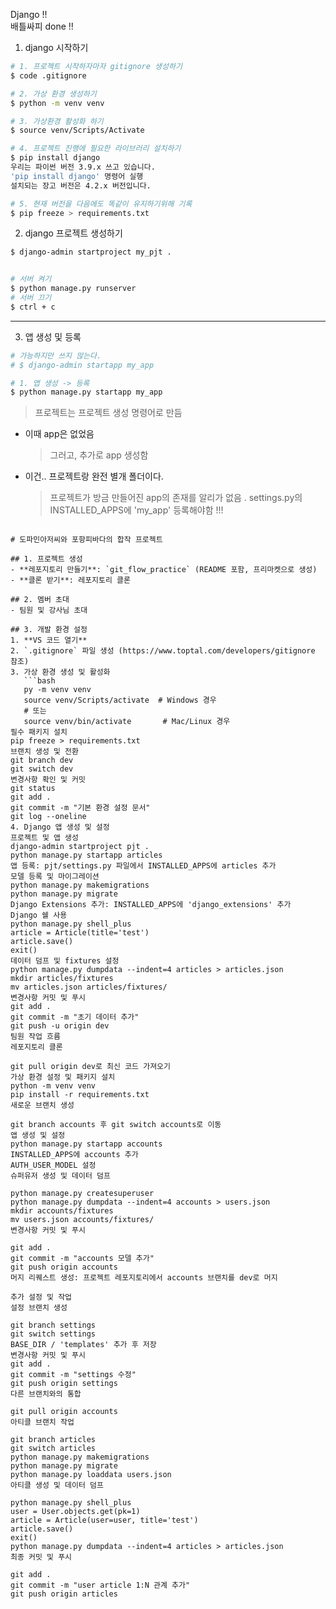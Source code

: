 Django !!  
배틀싸피 done  !!

1. django 시작하기

```bash
# 1. 프로젝트 시작하자마자 gitignore 생성하기
$ code .gitignore

# 2. 가상 환경 생성하기
$ python -m venv venv

# 3. 가상환경 활성화 하기
$ source venv/Scripts/Activate

# 4. 프로젝트 진행에 필요한 라이브러리 설치하기
$ pip install django
우리는 파이썬 버전 3.9.x 쓰고 있습니다.
'pip install django' 명령어 실행
설치되는 장고 버전은 4.2.x 버전입니다.

# 5. 현재 버전을 다음에도 똑같이 유지하기위해 기록
$ pip freeze > requirements.txt

```

2. django 프로젝트 생성하기

```bash
$ django-admin startproject my_pjt .


# 서버 켜기
$ python manage.py runserver
# 서버 끄기
$ ctrl + c
```

---

3. 앱 생성 및 등록

```bash
# 가능하지만 쓰지 않는다.
# $ django-admin startapp my_app

# 1. 앱 생성 -> 등록
$ python manage.py startapp my_app


```



> 프로젝트는 프로젝트 생성 명령어로 만듬

- 이때 app은 없었음
  > 그러고, 추가로 app 생성함
- 이건.. 프로젝트랑 완전 별개 폴더이다.
  > 프로젝트가 방금 만들어진 app의 존재를 알리가 없음 .
  > settings.py의 INSTALLED_APPS에 'my_app' 등록해야함 !!!
  >
  > 
```

# 도파민아저씨와 포항피바다의 합작 프로젝트

## 1. 프로젝트 생성
- **레포지토리 만들기**: `git_flow_practice` (README 포함, 프리마켓으로 생성)
- **클론 받기**: 레포지토리 클론

## 2. 멤버 초대
- 팀원 및 강사님 초대

## 3. 개발 환경 설정
1. **VS 코드 열기**
2. `.gitignore` 파일 생성 (https://www.toptal.com/developers/gitignore 참조)
3. 가상 환경 생성 및 활성화
   ```bash
   py -m venv venv
   source venv/Scripts/activate  # Windows 경우
   # 또는
   source venv/bin/activate       # Mac/Linux 경우
필수 패키지 설치
pip freeze > requirements.txt
브랜치 생성 및 전환
git branch dev
git switch dev
변경사항 확인 및 커밋
git status
git add .
git commit -m "기본 환경 설정 문서"
git log --oneline
4. Django 앱 생성 및 설정
프로젝트 및 앱 생성
django-admin startproject pjt .
python manage.py startapp articles
앱 등록: pjt/settings.py 파일에서 INSTALLED_APPS에 articles 추가
모델 등록 및 마이그레이션
python manage.py makemigrations
python manage.py migrate
Django Extensions 추가: INSTALLED_APPS에 'django_extensions' 추가
Django 쉘 사용
python manage.py shell_plus
article = Article(title='test')
article.save()
exit()
데이터 덤프 및 fixtures 설정
python manage.py dumpdata --indent=4 articles > articles.json
mkdir articles/fixtures
mv articles.json articles/fixtures/
변경사항 커밋 및 푸시
git add .
git commit -m "초기 데이터 추가"
git push -u origin dev
팀원 작업 흐름
레포지토리 클론

git pull origin dev로 최신 코드 가져오기
가상 환경 설정 및 패키지 설치
python -m venv venv
pip install -r requirements.txt
새로운 브랜치 생성

git branch accounts 후 git switch accounts로 이동
앱 생성 및 설정
python manage.py startapp accounts
INSTALLED_APPS에 accounts 추가
AUTH_USER_MODEL 설정
슈퍼유저 생성 및 데이터 덤프

python manage.py createsuperuser
python manage.py dumpdata --indent=4 accounts > users.json
mkdir accounts/fixtures
mv users.json accounts/fixtures/
변경사항 커밋 및 푸시

git add .
git commit -m "accounts 모델 추가"
git push origin accounts
머지 리퀘스트 생성: 프로젝트 레포지토리에서 accounts 브랜치를 dev로 머지

추가 설정 및 작업
설정 브랜치 생성

git branch settings
git switch settings
BASE_DIR / 'templates' 추가 후 저장
변경사항 커밋 및 푸시
git add .
git commit -m "settings 수정"
git push origin settings
다른 브랜치와의 통합

git pull origin accounts
아티클 브랜치 작업

git branch articles
git switch articles
python manage.py makemigrations
python manage.py migrate
python manage.py loaddata users.json
아티클 생성 및 데이터 덤프

python manage.py shell_plus
user = User.objects.get(pk=1)
article = Article(user=user, title='test')
article.save()
exit()
python manage.py dumpdata --indent=4 articles > articles.json
최종 커밋 및 푸시

git add .
git commit -m "user article 1:N 관계 추가"
git push origin articles

